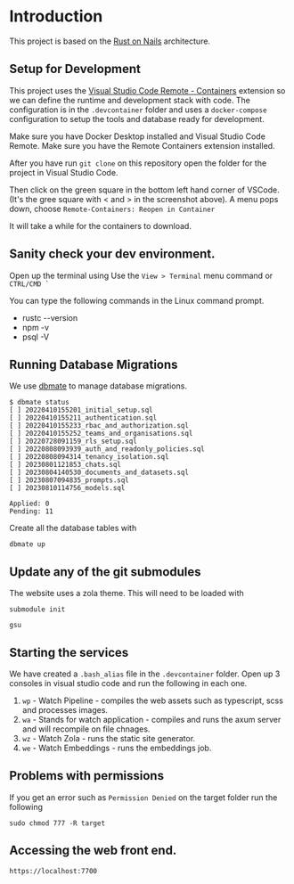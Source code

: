 # Introduction

This project is based on the [Rust on Nails](https://rust-on-nails.com/) architecture.

## Setup for Development

This project uses the [Visual Studio Code Remote - Containers](https://code.visualstudio.com/docs/remote/containers) extension so we can define the runtime and development stack with code. The configuration is in the `.devcontainer` folder and uses a `docker-compose` configuration to setup the tools and database ready for development.

Make sure you have Docker Desktop installed and Visual Studio Code Remote. Make sure you have the Remote Containers extension installed. 

After you have run `git clone` on this repository open the folder for the project in Visual Studio Code.

Then click on the green square in the bottom left hand corner of VSCode. (It's the gree square with < and > in the screenshot above). A menu pops down, choose `Remote-Containers: Reopen in Container`

It will take a while for the containers to download.

## Sanity check your dev environment.

Open up the terminal using Use the `View > Terminal` menu command or ``CTRL/CMD ` ``

You can type the following commands in the Linux command prompt.

* rustc --version
* npm -v 
* psql -V

## Running Database Migrations

We use [dbmate](https://github.com/amacneil/dbmate) to manage database migrations.

```
$ dbmate status
[ ] 20220410155201_initial_setup.sql
[ ] 20220410155211_authentication.sql
[ ] 20220410155233_rbac_and_authorization.sql
[ ] 20220410155252_teams_and_organisations.sql
[ ] 20220728091159_rls_setup.sql
[ ] 20220808093939_auth_and_readonly_policies.sql
[ ] 20220808094314_tenancy_isolation.sql
[ ] 20230801121853_chats.sql
[ ] 20230804140530_documents_and_datasets.sql
[ ] 20230807094835_prompts.sql
[ ] 20230810114756_models.sql

Applied: 0
Pending: 11
```

Create all the database tables with

`dbmate up`

## Update any of the git submodules

The website uses a zola theme. This will need to be loaded with

`submodule init`

`gsu`

## Starting the services

We have created a `.bash_alias` file in the `.devcontainer` folder. Open up 3 consoles in visual studio code and run the following in each one.

1. `wp` - Watch Pipeline - compiles the web assets such as typescript, scss and processes images.
1. `wa` - Stands for watch application - compiles and runs the axum server and will recompile on file chnages.
1. `wz` - Watch Zola - runs the static site generator.
1. `we` - Watch Embeddings - runs the embeddings job.

## Problems with permissions

If you get an error such as `Permission Denied` on the target folder run the following

`sudo chmod 777 -R target`

## Accessing the web front end.

`https://localhost:7700`